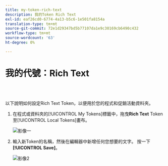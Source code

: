 ```yaml
---
title: my-token-rich-text
description: 我的Token Rich Text
exl-id: eaf26cd0-6774-4a13-b5c6-1e501fa8154a
translation-type: tm+mt
source-git-commit: 72e1d29347bd5b77107da1e9c30169cb6490c432
workflow-type: tm+mt
source-wordcount: '63'
ht-degree: 0%

---
```


# 我的代號：Rich Text

<br> 

以下說明如何設定Rich Text Token，以便用於您的程式和促銷活動資料夾。

1. 在程式或資料夾的[!UICONTROL My Tokens]標籤中，拖曳&#x200B;**Rich Text** Token至[!UICONTROL Local Tokens]畫布。

   ![影像一](/help/sky/assets/my-tokens/my-token-rich-text/my-token-rich-text-1.png)

1. 輸入新Token的名稱，然後在編輯器中新增任何您想要的文字。 按一下&#x200B;**[!UICONTROL Save]**。

   ![影像2](/help/sky/assets/my-tokens/my-token-rich-text/my-token-rich-text-2.png)
